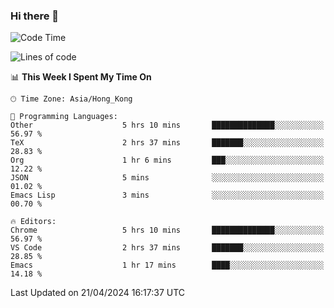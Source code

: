 ### Hi there 👋

<!--
**nicehiro/nicehiro** is a ✨ _special_ ✨ repository because its `README.md` (this file) appears on your GitHub profile.

Here are some ideas to get you started:

- 🔭 I’m currently working on ...
- 🌱 I’m currently learning ...
- 👯 I’m looking to collaborate on ...
- 🤔 I’m looking for help with ...
- 💬 Ask me about ...
- 📫 How to reach me: ...
- 😄 Pronouns: ...
- ⚡ Fun fact: ...
-->

<!--START_SECTION:waka-->
![Code Time](http://img.shields.io/badge/Code%20Time-313%20hrs%2040%20mins-blue)

![Lines of code](https://img.shields.io/badge/From%20Hello%20World%20I%27ve%20Written-2.6%20million%20lines%20of%20code-blue)

📊 **This Week I Spent My Time On** 

```text
🕑︎ Time Zone: Asia/Hong_Kong

💬 Programming Languages: 
Other                    5 hrs 10 mins       ██████████████░░░░░░░░░░░   56.97 % 
TeX                      2 hrs 37 mins       ███████░░░░░░░░░░░░░░░░░░   28.83 % 
Org                      1 hr 6 mins         ███░░░░░░░░░░░░░░░░░░░░░░   12.22 % 
JSON                     5 mins              ░░░░░░░░░░░░░░░░░░░░░░░░░   01.02 % 
Emacs Lisp               3 mins              ░░░░░░░░░░░░░░░░░░░░░░░░░   00.70 % 

🔥 Editors: 
Chrome                   5 hrs 10 mins       ██████████████░░░░░░░░░░░   56.97 % 
VS Code                  2 hrs 37 mins       ███████░░░░░░░░░░░░░░░░░░   28.85 % 
Emacs                    1 hr 17 mins        ████░░░░░░░░░░░░░░░░░░░░░   14.18 % 
```


 Last Updated on 21/04/2024 16:17:37 UTC
<!--END_SECTION:waka-->
